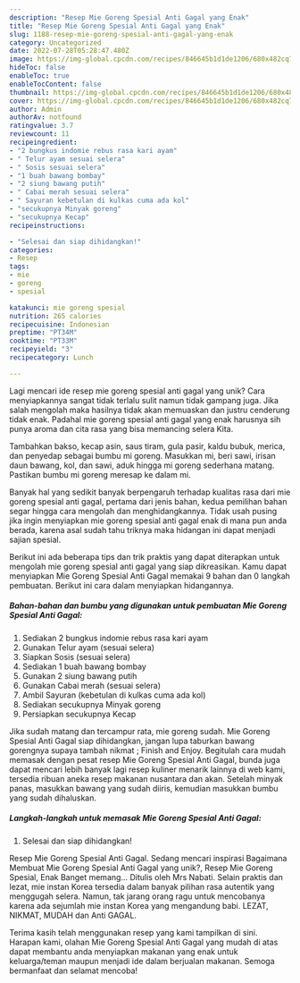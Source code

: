```yaml
---
description: "Resep Mie Goreng Spesial Anti Gagal yang Enak"
title: "Resep Mie Goreng Spesial Anti Gagal yang Enak"
slug: 1188-resep-mie-goreng-spesial-anti-gagal-yang-enak
category: Uncategorized
date: 2022-07-28T05:28:47.480Z
image: https://img-global.cpcdn.com/recipes/846645b1d1de1206/680x482cq70/mie-goreng-spesial-anti-gagal-foto-resep-utama.jpg
hideToc: false
enableToc: true
enableTocContent: false
thumbnail: https://img-global.cpcdn.com/recipes/846645b1d1de1206/680x482cq70/mie-goreng-spesial-anti-gagal-foto-resep-utama.jpg
cover: https://img-global.cpcdn.com/recipes/846645b1d1de1206/680x482cq70/mie-goreng-spesial-anti-gagal-foto-resep-utama.jpg
author: Admin
authorAv: notfound
ratingvalue: 3.7
reviewcount: 11
recipeingredient:
- "2 bungkus indomie rebus rasa kari ayam"
- " Telur ayam sesuai selera"
- " Sosis sesuai selera"
- "1 buah bawang bombay"
- "2 siung bawang putih"
- " Cabai merah sesuai selera"
- " Sayuran kebetulan di kulkas cuma ada kol"
- "secukupnya Minyak goreng"
- "secukupnya Kecap"
recipeinstructions:

- "Selesai dan siap dihidangkan!"
categories:
- Resep
tags:
- mie
- goreng
- spesial

katakunci: mie goreng spesial 
nutrition: 265 calories
recipecuisine: Indonesian
preptime: "PT34M"
cooktime: "PT33M"
recipeyield: "3"
recipecategory: Lunch

---
```





Lagi mencari ide resep mie goreng spesial anti gagal yang unik? Cara menyiapkannya sangat tidak terlalu sulit namun tidak gampang juga. Jika salah mengolah maka hasilnya tidak akan memuaskan dan justru cenderung tidak enak. Padahal mie goreng spesial anti gagal yang enak harusnya sih punya aroma dan cita rasa yang bisa memancing selera Kita.





Tambahkan bakso, kecap asin, saus tiram, gula pasir, kaldu bubuk, merica, dan penyedap sebagai bumbu mi goreng. Masukkan mi, beri sawi, irisan daun bawang, kol, dan sawi, aduk hingga mi goreng sederhana matang. Pastikan bumbu mi goreng meresap ke dalam mi.

Banyak hal yang sedikit banyak berpengaruh terhadap kualitas rasa dari mie goreng spesial anti gagal, pertama dari jenis bahan, kedua pemilihan bahan segar hingga cara mengolah dan menghidangkannya. Tidak usah pusing jika ingin menyiapkan mie goreng spesial anti gagal enak di mana pun anda berada, karena asal sudah tahu triknya maka hidangan ini dapat menjadi sajian spesial.






Berikut ini ada beberapa tips dan trik praktis yang dapat diterapkan untuk mengolah mie goreng spesial anti gagal yang siap dikreasikan. Kamu dapat menyiapkan Mie Goreng Spesial Anti Gagal memakai 9 bahan dan 0 langkah pembuatan. Berikut ini cara dalam menyiapkan hidangannya.

<!--inarticleads1-->

##### Bahan-bahan dan bumbu yang digunakan untuk pembuatan Mie Goreng Spesial Anti Gagal:

1. Sediakan 2 bungkus indomie rebus rasa kari ayam
1. Gunakan  Telur ayam (sesuai selera)
1. Siapkan  Sosis (sesuai selera)
1. Sediakan 1 buah bawang bombay
1. Gunakan 2 siung bawang putih
1. Gunakan  Cabai merah (sesuai selera)
1. Ambil  Sayuran (kebetulan di kulkas cuma ada kol)
1. Sediakan secukupnya Minyak goreng
1. Persiapkan secukupnya Kecap


Jika sudah matang dan tercampur rata, mie goreng sudah. Mie Goreng Spesial Anti Gagal siap dihidangkan, jangan lupa taburkan bawang gorengnya supaya tambah nikmat ; Finish and Enjoy. Begitulah cara mudah memasak dengan pesat resep Mie Goreng Spesial Anti Gagal, bunda juga dapat mencari lebih banyak lagi resep kuliner menarik lainnya di web kami, tersedia ribuan aneka resep makanan nusantara dan akan. Setelah minyak panas, masukkan bawang yang sudah diiris, kemudian masukkan bumbu yang sudah dihaluskan. 

<!--inarticleads2-->

##### Langkah-langkah untuk memasak Mie Goreng Spesial Anti Gagal:


1. Selesai dan siap dihidangkan!

Resep Mie Goreng Spesial Anti Gagal. Sedang mencari inspirasi Bagaimana Membuat Mie Goreng Spesial Anti Gagal yang unik?, Resep Mie Goreng Spesial, Enak Banget memang… Ditulis oleh Mrs Nabati. Selain praktis dan lezat, mie instan Korea tersedia dalam banyak pilihan rasa autentik yang menggugah selera. Namun, tak jarang orang ragu untuk mencobanya karena ada sejumlah mie instan Korea yang mengandung babi. LEZAT, NIKMAT, MUDAH dan Anti GAGAL. 

Terima kasih telah menggunakan resep yang kami tampilkan di sini. Harapan kami, olahan Mie Goreng Spesial Anti Gagal yang mudah di atas dapat membantu anda menyiapkan makanan yang enak untuk keluarga/teman maupun menjadi ide dalam berjualan makanan. Semoga bermanfaat dan selamat mencoba!
